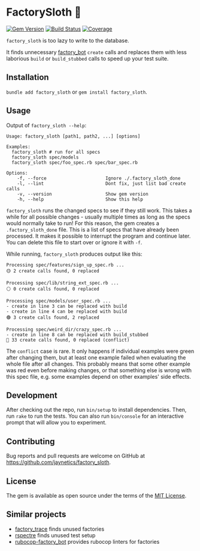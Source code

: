 # FactorySloth 🦥

[![Gem Version](https://badge.fury.io/rb/factory_sloth.svg)](http://badge.fury.io/rb/factory_sloth)
[![Build Status](https://github.com/jaynetics/factory_sloth/actions/workflows/tests.yml/badge.svg)](https://github.com/jaynetics/factory_sloth/actions)
[![Coverage](https://codecov.io/gh/jaynetics/factory_sloth/branch/main/graph/badge.svg?token=W6UJA0F8WO)](https://codecov.io/gh/jaynetics/factory_sloth)

`factory_sloth` is too lazy to write to the database.

It finds unnecessary [factory_bot](https://github.com/thoughtbot/factory_bot) `create` calls and replaces them with less laborious `build` or `build_stubbed` calls to speed up your test suite.

## Installation

`bundle add factory_sloth` or `gem install factory_sloth`.

## Usage

Output of `factory_sloth --help`:

```
Usage: factory_sloth [path1, path2, ...] [options]

Examples:
  factory_sloth # run for all specs
  factory_sloth spec/models
  factory_sloth spec/foo_spec.rb spec/bar_spec.rb

Options:
    -f, --force                      Ignore ./.factory_sloth_done
    -l, --lint                       Dont fix, just list bad create calls
    -v, --version                    Show gem version
    -h, --help                       Show this help
```

`factory_sloth` runs the changed specs to see if they still work. This takes a while for all possible changes - usually multiple times as long as the specs would normally take to run! For this reason, the gem creates a `.factory_sloth_done` file. This is a list of specs that have already been processed. It makes it possible to interrupt the program and continue later. You can delete this file to start over or ignore it with `-f`.

While running, `factory_sloth` produces output like this:

```
Processing spec/features/sign_up_spec.rb ...
🟡 2 create calls found, 0 replaced

Processing spec/lib/string_ext_spec.rb ...
⚪️ 0 create calls found, 0 replaced

Processing spec/models/user_spec.rb ...
- create in line 3 can be replaced with build
- create in line 4 can be replaced with build
🟢 3 create calls found, 2 replaced

Processing spec/weird_dir/crazy_spec.rb ...
- create in line 8 can be replaced with build_stubbed
🔴 33 create calls found, 0 replaced (conflict)
```

The `conflict` case is rare. It only happens if individual examples were green after changing them, but at least one example failed when evaluating the whole file after all changes. This probably means that some other example was red even before making changes, or that something else is wrong with this spec file, e.g. some examples depend on other examples' side effects.

## Development

After checking out the repo, run `bin/setup` to install dependencies. Then, run `rake` to run the tests. You can also run `bin/console` for an interactive prompt that will allow you to experiment.

## Contributing

Bug reports and pull requests are welcome on GitHub at https://github.com/jaynetics/factory_sloth.

## License

The gem is available as open source under the terms of the [MIT License](https://opensource.org/licenses/MIT).

## Similar projects

- [factory_trace](https://github.com/djezzzl/factory_trace) finds unused factories
- [rspectre](https://github.com/dgollahon/rspectre) finds unused test setup
- [rubocop-factory_bot](https://github.com/rubocop/rubocop-factory_bot) provides rubocop linters for factories

